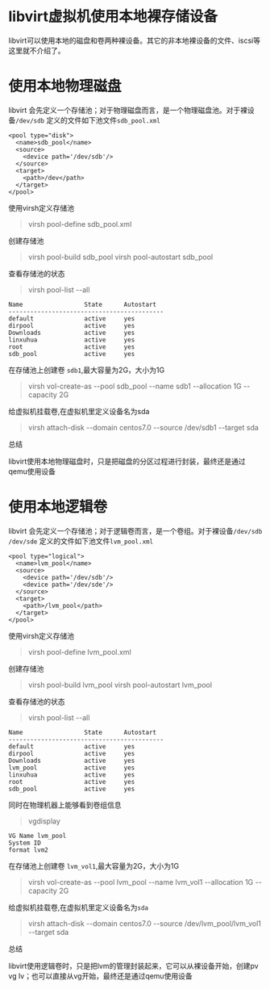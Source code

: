 # libvirt虚拟机使用本地裸存储设备

libvirt可以使用本地的磁盘和卷两种裸设备。其它的非本地裸设备的文件、iscsi等这里就不介绍了。


# 使用本地物理磁盘
libvirt 会先定义一个存储池；对于物理磁盘而言，是一个物理磁盘池。对于裸设备`/dev/sdb` 定义的文件如下池文件`sdb_pool.xml`

```
<pool type="disk">
  <name>sdb_pool</name>
  <source>
    <device path='/dev/sdb'/>   
  </source>
  <target>
    <path>/dev</path>
  </target>
</pool>
```

使用virsh定义存储池
> virsh pool-define sdb_pool.xml

创建存储池

> virsh pool-build sdb_pool
> virsh pool-autostart sdb_pool

查看存储池的状态
> virsh pool-list --all

```
Name                 State      Autostart
-------------------------------------------
default              active     yes       
dirpool              active     yes       
Downloads            active     yes       
linxuhua             active     yes              
root                 active     yes       
sdb_pool             active     yes
```

在存储池上创建卷  `sdb1`,最大容量为2G，大小为1G

> virsh vol-create-as --pool sdb_pool --name sdb1 --allocation 1G --capacity 2G

给虚拟机挂载卷,在虚拟机里定义设备名为sda

> virsh attach-disk --domain centos7.0 --source /dev/sdb1 --target sda

总结

libvirt使用本地物理磁盘时，只是把磁盘的分区过程进行封装，最终还是通过qemu使用设备

# 使用本地逻辑卷
libvirt 会先定义一个存储池；对于逻辑卷而言，是一个卷组。对于裸设备`/dev/sdb /dev/sde` 定义的文件如下池文件`lvm_pool.xml`

```
<pool type="logical">
  <name>lvm_pool</name>
  <source>
    <device path='/dev/sdb'/>  
    <device path='/dev/sde'/>  
  </source>
  <target>
    <path>/lvm_pool</path>
  </target>
</pool>
```

使用virsh定义存储池
> virsh pool-define lvm_pool.xml

创建存储池

> virsh pool-build lvm_pool
> virsh pool-autostart lvm_pool

查看存储池的状态
> virsh pool-list --all

```
Name                 State      Autostart
-------------------------------------------
default              active     yes       
dirpool              active     yes       
Downloads            active     yes
lvm_pool             active     yes
linxuhua             active     yes              
root                 active     yes       
sdb_pool             active     yes
```
同时在物理机器上能够看到卷组信息
> vgdisplay
```
VG Name lvm_pool
System ID
format lvm2
```

在存储池上创建卷  `lvm_vol1`,最大容量为2G，大小为1G

> virsh vol-create-as --pool lvm_pool --name lvm_vol1 --allocation 1G --capacity 2G

给虚拟机挂载卷,在虚拟机里定义设备名为`sda`

> virsh attach-disk --domain centos7.0 --source /dev/lvm_pool/lvm_vol1 --target sda

总结

libvirt使用逻辑卷时，只是把lvm的管理封装起来，它可以从裸设备开始，创建pv vg lv；也可以直接从vg开始，最终还是通过qemu使用设备
